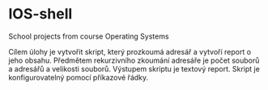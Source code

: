# IOS-shell

School projects from course Operating Systems

Cílem úlohy je vytvořit skript, který prozkoumá adresář a vytvoří report o jeho obsahu. Předmětem rekurzivního
zkoumání adresáře je počet souborů a adresářů a velikosti souborů. Výstupem skriptu je textový report. Skript je
konfigurovatelný pomocí příkazové řádky.
